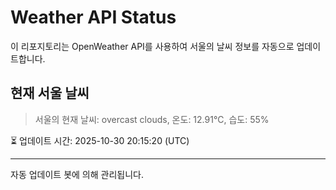 
# Weather API Status

이 리포지토리는 OpenWeather API를 사용하여 서울의 날씨 정보를 자동으로 업데이트합니다.

## 현재 서울 날씨
> 서울의 현재 날씨: overcast clouds, 온도: 12.91°C, 습도: 55%

⏳ 업데이트 시간: 2025-10-30 20:15:20 (UTC)

---
자동 업데이트 봇에 의해 관리됩니다.

